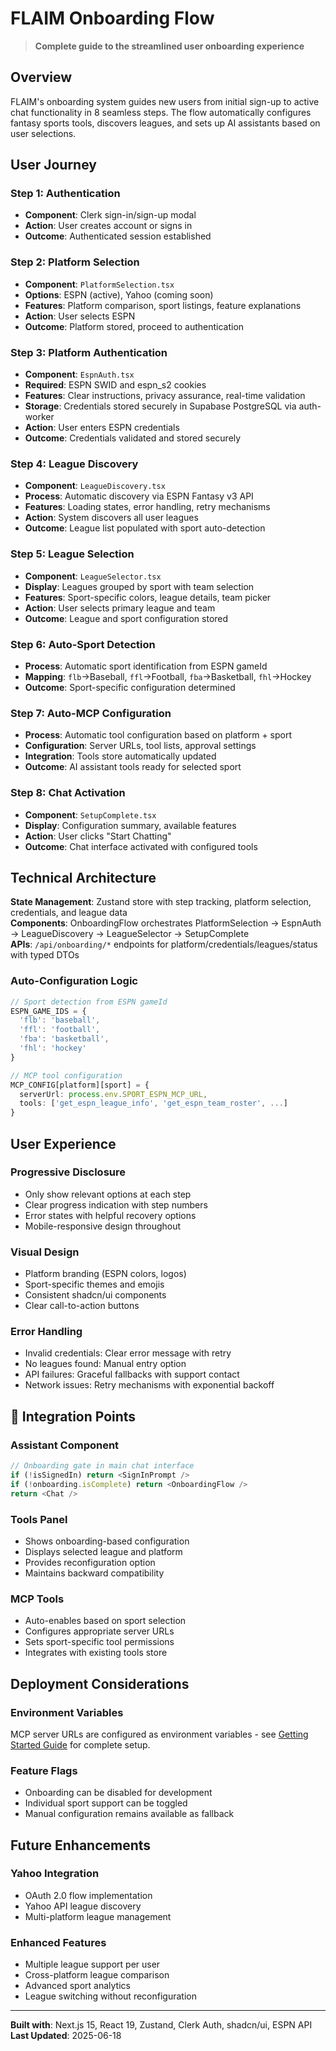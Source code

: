 # FLAIM Onboarding Flow

> **Complete guide to the streamlined user onboarding experience**

## Overview

FLAIM's onboarding system guides new users from initial sign-up to active chat functionality in 8 seamless steps. The flow automatically configures fantasy sports tools, discovers leagues, and sets up AI assistants based on user selections.

## User Journey

### Step 1: Authentication
- **Component**: Clerk sign-in/sign-up modal
- **Action**: User creates account or signs in
- **Outcome**: Authenticated session established

### Step 2: Platform Selection  
- **Component**: `PlatformSelection.tsx`
- **Options**: ESPN (active), Yahoo (coming soon)
- **Features**: Platform comparison, sport listings, feature explanations
- **Action**: User selects ESPN
- **Outcome**: Platform stored, proceed to authentication

### Step 3: Platform Authentication
- **Component**: `EspnAuth.tsx` 
- **Required**: ESPN SWID and espn_s2 cookies
- **Features**: Clear instructions, privacy assurance, real-time validation
- **Storage**: Credentials stored securely in Supabase PostgreSQL via auth-worker
- **Action**: User enters ESPN credentials
- **Outcome**: Credentials validated and stored securely

### Step 4: League Discovery
- **Component**: `LeagueDiscovery.tsx`
- **Process**: Automatic discovery via ESPN Fantasy v3 API
- **Features**: Loading states, error handling, retry mechanisms
- **Action**: System discovers all user leagues
- **Outcome**: League list populated with sport auto-detection

### Step 5: League Selection
- **Component**: `LeagueSelector.tsx`
- **Display**: Leagues grouped by sport with team selection
- **Features**: Sport-specific colors, league details, team picker
- **Action**: User selects primary league and team
- **Outcome**: League and sport configuration stored

### Step 6: Auto-Sport Detection
- **Process**: Automatic sport identification from ESPN gameId
- **Mapping**: `flb`→Baseball, `ffl`→Football, `fba`→Basketball, `fhl`→Hockey
- **Outcome**: Sport-specific configuration determined

### Step 7: Auto-MCP Configuration  
- **Process**: Automatic tool configuration based on platform + sport
- **Configuration**: Server URLs, tool lists, approval settings
- **Integration**: Tools store automatically updated
- **Outcome**: AI assistant tools ready for selected sport

### Step 8: Chat Activation
- **Component**: `SetupComplete.tsx`
- **Display**: Configuration summary, available features
- **Action**: User clicks "Start Chatting"
- **Outcome**: Chat interface activated with configured tools

## Technical Architecture

**State Management**: Zustand store with step tracking, platform selection, credentials, and league data  
**Components**: OnboardingFlow orchestrates PlatformSelection → EspnAuth → LeagueDiscovery → LeagueSelector → SetupComplete  
**APIs**: `/api/onboarding/*` endpoints for platform/credentials/leagues/status with typed DTOs

### Auto-Configuration Logic
```typescript
// Sport detection from ESPN gameId
ESPN_GAME_IDS = {
  'flb': 'baseball',
  'ffl': 'football', 
  'fba': 'basketball',
  'fhl': 'hockey'
}

// MCP tool configuration
MCP_CONFIG[platform][sport] = {
  serverUrl: process.env.SPORT_ESPN_MCP_URL,
  tools: ['get_espn_league_info', 'get_espn_team_roster', ...]
}
```

## User Experience

### Progressive Disclosure
- Only show relevant options at each step
- Clear progress indication with step numbers
- Error states with helpful recovery options
- Mobile-responsive design throughout

### Visual Design
- Platform branding (ESPN colors, logos)
- Sport-specific themes and emojis
- Consistent shadcn/ui components
- Clear call-to-action buttons

### Error Handling
- Invalid credentials: Clear error message with retry
- No leagues found: Manual entry option
- API failures: Graceful fallbacks with support contact
- Network issues: Retry mechanisms with exponential backoff

## 🔧 Integration Points

### Assistant Component
```typescript
// Onboarding gate in main chat interface
if (!isSignedIn) return <SignInPrompt />
if (!onboarding.isComplete) return <OnboardingFlow />
return <Chat />
```

### Tools Panel
- Shows onboarding-based configuration
- Displays selected league and platform
- Provides reconfiguration option
- Maintains backward compatibility

### MCP Tools
- Auto-enables based on sport selection
- Configures appropriate server URLs
- Sets sport-specific tool permissions
- Integrates with existing tools store

## Deployment Considerations

### Environment Variables
MCP server URLs are configured as environment variables - see [Getting Started Guide](./GETTING_STARTED.md#complete-environment-variable-reference) for complete setup.

### Feature Flags
- Onboarding can be disabled for development
- Individual sport support can be toggled
- Manual configuration remains available as fallback

## Future Enhancements

### Yahoo Integration
- OAuth 2.0 flow implementation
- Yahoo API league discovery
- Multi-platform league management

### Enhanced Features
- Multiple league support per user
- Cross-platform league comparison
- Advanced sport analytics
- League switching without reconfiguration

---

**Built with**: Next.js 15, React 19, Zustand, Clerk Auth, shadcn/ui, ESPN API
**Last Updated**: 2025-06-18